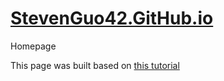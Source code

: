 # [StevenGuo42.GitHub.io](https://stevenguo42.github.io/)
Homepage 

This page was built based on [this tutorial](http://jmcglone.com/guides/github-pages/)
